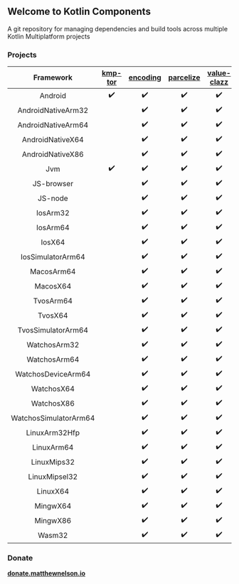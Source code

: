 ## Welcome to Kotlin Components

A git repository for managing dependencies and build tools across multiple Kotlin Multiplatform projects

### Projects

|       Framework       | [kmp-tor][1] | [encoding][2] | [parcelize][3] | [value-clazz][4] | [build-configuration][5] | [coroutines][6] | [request][7] |
| :-------------------: | :----------: | :-----------: | :------------: | :--------------: | :----------------------: | :-------------: | :----------: |
| Android               | ✔️            | ✔️             | ✔️              | ✔️                | ✔️                        | ✔️               | ✔️            |
| AndroidNativeArm32    |              | ✔️             | ✔️              | ✔️                | ✔️                        |                 |              |
| AndroidNativeArm64    |              | ✔️             | ✔️              | ✔️                | ✔️                        |                 |              |
| AndroidNativeX64      |              | ✔️             | ✔️              | ✔️                | ✔️                        |                 |              |
| AndroidNativeX86      |              | ✔️             | ✔️              | ✔️                | ✔️                        |                 |              |
| Jvm                   | ✔️            | ✔️             | ✔️              | ✔️                | ✔️                        | ✔️               | ✔️            |
| JS-browser            |              | ✔️             | ✔️              | ✔️                | ✔️                        | ✔️               | ✔️            |
| JS-node               |              | ✔️             | ✔️              | ✔️                | ✔️                        | ✔️               | ✔️            |
| IosArm32              |              | ✔️             | ✔️              | ✔️                | ✔️                        | ✔️               | ✔️            |
| IosArm64              |              | ✔️             | ✔️              | ✔️                | ✔️                        | ✔️               | ✔️            |
| IosX64                |              | ✔️             | ✔️              | ✔️                | ✔️                        | ✔️               | ✔️            |
| IosSimulatorArm64     |              | ✔️             | ✔️              | ✔️                | ✔️                        | ✔️               | ✔️            |
| MacosArm64            |              | ✔️             | ✔️              | ✔️                | ✔️                        | ✔️               | ✔️            |
| MacosX64              |              | ✔️             | ✔️              | ✔️                | ✔️                        | ✔️               | ✔️            |
| TvosArm64             |              | ✔️             | ✔️              | ✔️                | ✔️                        | ✔️               | ✔️            |
| TvosX64               |              | ✔️             | ✔️              | ✔️                | ✔️                        | ✔️               | ✔️            |
| TvosSimulatorArm64    |              | ✔️             | ✔️              | ✔️                | ✔️                        | ✔️               | ✔️            |
| WatchosArm32          |              | ✔️             | ✔️              | ✔️                | ✔️                        | ✔️               | ✔️            |
| WatchosArm64          |              | ✔️             | ✔️              | ✔️                | ✔️                        | ✔️               | ✔️            |
| WatchosDeviceArm64    |              | ✔️             | ✔️              | ✔️                | ✔️                        |                 |              |
| WatchosX64            |              | ✔️             | ✔️              | ✔️                | ✔️                        | ✔️               | ✔️            |
| WatchosX86            |              | ✔️             | ✔️              | ✔️                | ✔️                        | ✔️               | ✔️            |
| WatchosSimulatorArm64 |              | ✔️             | ✔️              | ✔️                | ✔️                        | ✔️               | ✔️            |
| LinuxArm32Hfp         |              | ✔️             | ✔️              | ✔️                | ✔️                        |                 |              |
| LinuxArm64            |              | ✔️             | ✔️              | ✔️                | ✔️                        |                 |              |
| LinuxMips32           |              | ✔️             | ✔️              | ✔️                | ✔️                        |                 |              |
| LinuxMipsel32         |              | ✔️             | ✔️              | ✔️                | ✔️                        |                 |              |
| LinuxX64              |              | ✔️             | ✔️              | ✔️                | ✔️                        | ✔️               | ✔️            |
| MingwX64              |              | ✔️             | ✔️              | ✔️                | ✔️                        | ✔️               | ✔️            |
| MingwX86              |              | ✔️             | ✔️              | ✔️                | ✔️                        |                 |              |
| Wasm32                |              | ✔️             | ✔️              | ✔️                | ✔️                        |                 |              |

### Donate

**[donate.matthewnelson.io](https://donate.matthewnelson.io)**

[1]: https://github.com/05nelsonm/kmp-tor
[2]: https://github.com/05nelsonm/component-encoding
[3]: https://github.com/05nelsonm/component-parcelize
[4]: https://github.com/05nelsonm/component-value-clazz
[5]: https://github.com/05nelsonm/component-build-configuration
[6]: https://github.com/05nelsonm/component-coroutines
[7]: https://github.com/05nelsonm/component-request
